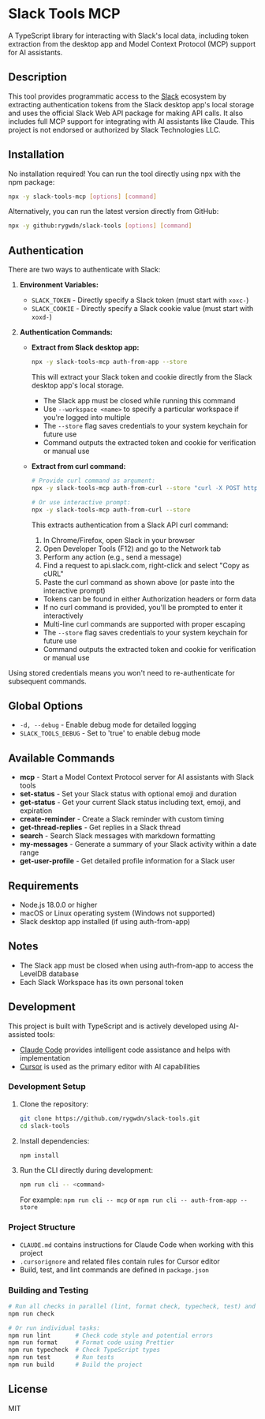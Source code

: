 # Slack Tools MCP

A TypeScript library for interacting with Slack's local data, including token extraction from the desktop app and Model Context Protocol (MCP) support for AI assistants.

## Description

This tool provides programmatic access to the [Slack](https://slack.com/) ecosystem by extracting authentication tokens from the Slack desktop app's local storage and uses the official Slack Web API package for making API calls. It also includes full MCP support for integrating with AI assistants like Claude. This project is not endorsed or authorized by Slack Technologies LLC.

## Installation

No installation required! You can run the tool directly using npx with the npm package:

```bash
npx -y slack-tools-mcp [options] [command]
```

Alternatively, you can run the latest version directly from GitHub:

```bash
npx -y github:rygwdn/slack-tools [options] [command]
```

## Authentication

There are two ways to authenticate with Slack:

1. **Environment Variables:**
   - `SLACK_TOKEN` - Directly specify a Slack token (must start with `xoxc-`)
   - `SLACK_COOKIE` - Directly specify a Slack cookie value (must start with `xoxd-`)

2. **Authentication Commands:**

   - **Extract from Slack desktop app:**
     ```bash
     npx -y slack-tools-mcp auth-from-app --store
     ```
     This will extract your Slack token and cookie directly from the Slack desktop app's local storage. 
     - The Slack app must be closed while running this command
     - Use `--workspace <name>` to specify a particular workspace if you're logged into multiple
     - The `--store` flag saves credentials to your system keychain for future use
     - Command outputs the extracted token and cookie for verification or manual use

   - **Extract from curl command:**
     ```bash
     # Provide curl command as argument:
     npx -y slack-tools-mcp auth-from-curl --store "curl -X POST https://slack.com/api/..."
     
     # Or use interactive prompt:
     npx -y slack-tools-mcp auth-from-curl --store
     ```
     This extracts authentication from a Slack API curl command:
     1. In Chrome/Firefox, open Slack in your browser
     2. Open Developer Tools (F12) and go to the Network tab
     3. Perform any action (e.g., send a message)
     4. Find a request to api.slack.com, right-click and select "Copy as cURL"
     5. Paste the curl command as shown above (or paste into the interactive prompt)
     - Tokens can be found in either Authorization headers or form data
     - If no curl command is provided, you'll be prompted to enter it interactively
     - Multi-line curl commands are supported with proper escaping
     - The `--store` flag saves credentials to your system keychain for future use
     - Command outputs the extracted token and cookie for verification or manual use

Using stored credentials means you won't need to re-authenticate for subsequent commands.

## Global Options

- `-d, --debug` - Enable debug mode for detailed logging
- `SLACK_TOOLS_DEBUG` - Set to 'true' to enable debug mode

## Available Commands

- **mcp** - Start a Model Context Protocol server for AI assistants with Slack tools
- **set-status** - Set your Slack status with optional emoji and duration
- **get-status** - Get your current Slack status including text, emoji, and expiration
- **create-reminder** - Create a Slack reminder with custom timing
- **get-thread-replies** - Get replies in a Slack thread
- **search** - Search Slack messages with markdown formatting
- **my-messages** - Generate a summary of your Slack activity within a date range
- **get-user-profile** - Get detailed profile information for a Slack user

## Requirements

- Node.js 18.0.0 or higher
- macOS or Linux operating system (Windows not supported)
- Slack desktop app installed (if using auth-from-app)

## Notes

- The Slack app must be closed when using auth-from-app to access the LevelDB database
- Each Slack Workspace has its own personal token

## Development

This project is built with TypeScript and is actively developed using AI-assisted tools:

- [Claude Code](https://claude.ai/code) provides intelligent code assistance and helps with implementation
- [Cursor](https://cursor.sh/) is used as the primary editor with AI capabilities

### Development Setup

1. Clone the repository:
   ```bash
   git clone https://github.com/rygwdn/slack-tools.git
   cd slack-tools
   ```

2. Install dependencies:
   ```bash
   npm install
   ```

3. Run the CLI directly during development:
   ```bash
   npm run cli -- <command>
   ```
   For example: `npm run cli -- mcp` or `npm run cli -- auth-from-app --store`

### Project Structure

- `CLAUDE.md` contains instructions for Claude Code when working with this project
- `.cursorignore` and related files contain rules for Cursor editor
- Build, test, and lint commands are defined in `package.json`

### Building and Testing

```bash
# Run all checks in parallel (lint, format check, typecheck, test) and build
npm run check

# Or run individual tasks:
npm run lint       # Check code style and potential errors
npm run format     # Format code using Prettier
npm run typecheck  # Check TypeScript types
npm run test       # Run tests
npm run build      # Build the project
```

## License

MIT